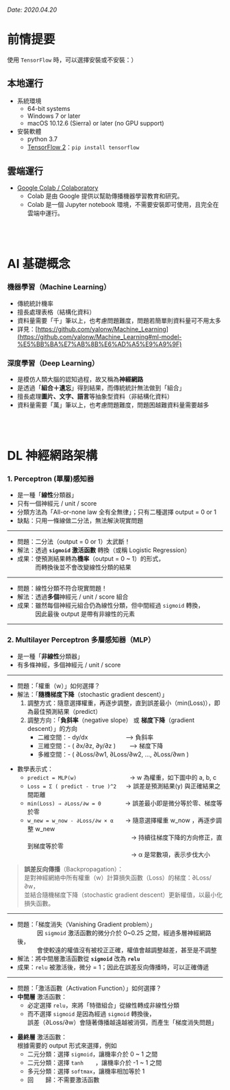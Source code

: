 ###### Date: 2020.04.20 

# 前情提要
使用 `TensorFlow` 時，可以選擇安裝或不安裝：）

## 本地運行
- 系統環境
  - 64-bit systems
  - Windows 7 or later 
  - macOS 10.12.6 (Sierra) or later (no GPU support)
- 安裝軟體
  - python 3.7
  - [TensorFlow 2](https://www.tensorflow.org/install)：`pip install tensorflow`

## 雲端運行
- [Google Colab / Colaboratory](https://colab.research.google.com/notebooks/welcome.ipynb)
  - Colab 是由 Google 提供以幫助傳播機器學習教育和研究。  
  - Colab 是一個 Jupyter notebook 環境，不需要安裝即可使用，且完全在雲端中運行。

</br></br>

# AI 基礎概念
### **機器學習**（Machine Learning）
  - 傳統統計機率 
  - 擅長處理表格（結構化資料）  
  - 資料量需要「千」筆以上，也考慮問題難度，問題若簡單則資料量可不用太多
  - 詳見：[https://github.com/yalonw/Machine_Learning](https://github.com/yalonw/Machine_Learning#ml-model-%E5%BB%BA%E7%AB%8B%E6%AD%A5%E9%A9%9F)

### **深度學習**（Deep Learning）
  - 是模仿人類大腦的認知過程，故又稱為**神經網路**
  - 是透過「**組合＋遺忘**」得到結果，而傳統統計無法做到「組合」
  - 擅長處理**圖片、文字、語言**等抽象型資料（非結構化資料）
  - 資料量需要「萬」筆以上，也考慮問題難度，問題困越難資料量需要越多

</br></br>

# DL 神經網路架構
### 1. Perceptron (單層)感知器
  - 是一種「**線性**分類器」
  - 只有一個神經元 / unit / score 
  - 分類方法為「All-or-none law 全有全無律」；只有二種選擇 output = 0 or 1
  - 缺點：只用一條線做二分法，無法解決現實問題

--------
  - 問題：二分法（output = 0 or 1）太武斷！
  - 解法：透過 **`sigmoid` 激活函數** 轉換（或稱 Logistic Regression）
  - 成果：使預測結果轉為**機率**（output = 0 ~ 1）的形式，  
    　　　而轉換後並不會改變線性分類的結果  

--------
  - 問題：線性分類不符合現實問題！
  - 解法：透過**多個**神經元 / unit / score 組合  
  - 成果：雖然每個神經元組合仍為線性分類，但中間經過 `sigmoid` 轉換，  
    　　　因此最後 output 是帶有非線性的元素

--------
### 2. Multilayer Perceptron 多層感知器（MLP）
  - 是一種「**非線性**分類器」
  - 有多條神經，多個神經元 / unit / score

--------
  - 問題：「權重（w）」如何選擇？
  - 解法：「**隨機梯度下降**（stochastic gradient descent）」
    1. 調整方式：隨意選擇權重，再逐步調整，直到誤差最小（min(Loss)），即為最佳預測結果（predict）  
    2. 調整方向：「**負斜率**（negative slope） 或 **梯度下降**（gradient descent）」的方向
       - 二維空間：- dy/dx　　　　　　     --> 負斜率  
       - 三維空間：- ( ∂x/∂z, ∂y/∂z )　　 --> 梯度下降
       - 多維空間：- ( ∂Loss/∂w1, ∂Loss/∂w2, ..., ∂Loss/∂wn )

  + 數學表示式：
    - `predict = MLP(w)`　　 　　　　 　　 -> w 為權重，如下圖中的 a, b, c　
    - `Loss = Σ ( predict - true )^2` 　  -> 誤差是預測結果(y) 與正確結果之間距離
    - `min(Loss) ⇒ ∂Loss/∂w = 0`　　　　-> 誤差最小即是微分等於零、梯度等於零
    - `w_new = w_now - ∂Loss/∂w × α`　　-> 隨意選擇權重 w_now ，再逐步調整 w_new  
      　　　　　　　　　　　　　　　　　   -> 持續往梯度下降的方向修正，直到梯度等於零  
      　　　　　　　　　　　　　　　　　   -> α 是常數項，表示步伐大小

> **誤差反向傳播**（Backpropagation）：  
  是對神經網絡中所有權重（w）計算損失函數（Loss）的梯度：∂Loss/∂w，  
  並結合隨機梯度下降（stochastic gradient descent）更新權值，以最小化損失函數。

--------
  - 問題：「梯度消失（Vanishing Gradient problem）」  
    　　　 因 `sigmoid` 激活函數的微分介於 0~0.25 之間，經過多層神經網路後，  
    　　　 會使較遠的權值沒有被校正正確，權值會越調整越差，甚至是不調整
  - 解法：將中間層激活函數從 **`sigmoid`** 改為 **`relu`**  
  - 成果：`relu` 被激活後，微分 = 1；因此在誤差反向傳播時，可以正確傳遞  

--------
  - 問題：「激活函數（Activation Function）」如何選擇？
  - **中間層** 激活函數：
      - 必定選擇 `relu`，來將「特徵組合」從線性轉成非線性分類   
      - 而不選擇 `sigmoid` 是因為經過 `sigmoid` 轉換後，  
        誤差（∂Loss/∂w）會隨著傳播越遠越被消弭，而產生「梯度消失問題」
  + **最終層** 激活函數：  
    根據需要的 output 形式來選擇，例如
      - 二元分類：選擇 `sigmoid`，讓機率介於 0 ~ 1 之間
      - 二元分類：選擇 `tanh`　　，讓機率介於 -1 ~ 1 之間
      - 多元分類：選擇 `softmax`，讓機率相加等於 1
      - 回　　歸：不需要激活函數
